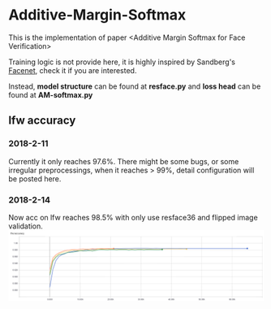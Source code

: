 # Additive-Margin-Softmax
This is the implementation of paper &lt;Additive Margin Softmax for Face Verification>

Training logic is not provide here, it is highly inspired by Sandberg's [Facenet](https://github.com/davidsandberg/facenet), check it if you are interested.

Instead, 
**model structure** can be found at **resface.py** 
and 
**loss head** can be found at **AM-softmax.py**

## lfw accuracy

### 2018-2-11
Currently it only reaches 97.6%. There might be some bugs, or some irregular preprocessings, when it reaches > 99%, detail configuration will be posted here.

### 2018-2-14
Now acc on lfw reaches 98.5% with only use resface36 and flipped image validation.
![lfw](./tfboard/lfw_acc.png)

